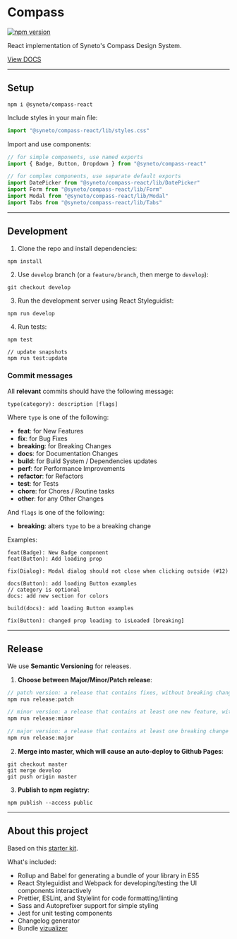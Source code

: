 # Compass

[![npm version](https://badge.fury.io/js/%40syneto%2Fcompass-react.svg)](https://badge.fury.io/js/%40syneto%2Fcompass-react)

React implementation of Syneto's Compass Design System.

[View DOCS](https://synetonet.github.io/compass-react/)

---

## Setup

```
npm i @syneto/compass-react
```

Include styles in your main file:

```js
import "@syneto/compass-react/lib/styles.css"
```

Import and use components:

```js
// for simple components, use named exports
import { Badge, Button, Dropdown } from "@syneto/compass-react"

// for complex components, use separate default exports
import DatePicker from "@syneto/compass-react/lib/DatePicker"
import Form from "@syneto/compass-react/lib/Form"
import Modal from "@syneto/compass-react/lib/Modal"
import Tabs from "@syneto/compass-react/lib/Tabs"
```

---

## Development

1. Clone the repo and install dependencies:

```
npm install
```

2. Use `develop` branch (or a `feature/branch`, then merge to `develop`):

```
git checkout develop
```

3. Run the development server using React Styleguidist:

```
npm run develop
```

4. Run tests:

```
npm test

// update snapshots
npm run test:update
```

### Commit messages

All **relevant** commits should have the following message:

```
type(category): description [flags]
```

Where `type` is one of the following:

- **feat**: for New Features
- **fix**: for Bug Fixes
- **breaking**: for Breaking Changes
- **docs**: for Documentation Changes
- **build**: for Build System / Dependencies updates
- **perf**: for Performance Improvements
- **refactor**: for Refactors
- **test**: for Tests
- **chore**: for Chores / Routine tasks
- **other**: for any Other Changes

And `flags` is one of the following:

- **breaking**: alters `type` to be a breaking change

Examples:

```
feat(Badge): New Badge component
feat(Button): Add loading prop

fix(Dialog): Modal dialog should not close when clicking outside (#12)

docs(Button): add loading Button examples
// category is optional
docs: add new section for colors

build(docs): add loading Button examples

fix(Button): changed prop loading to isLoaded [breaking]
```

---

## Release

We use **Semantic Versioning** for releases.

1. **Choose between Major/Minor/Patch release**:

```js
// patch version: a release that contains fixes, without breaking changes or new features
npm run release:patch

// minor version: a release that contains at least one new feature, without breaking changes
npm run release:minor

// major version: a release that contains at least one breaking change
npm run release:major
```

2. **Merge into master, which will cause an auto-deploy to Github Pages**:

```
git checkout master
git merge develop
git push origin master
```

3. **Publish to npm registry**:

```
npm publish --access public
```

---

## About this project

Based on this [starter kit](https://github.com/samuelmeuli/react-library-boilerplate).

What's included:

- Rollup and Babel for generating a bundle of your library in ES5
- React Styleguidist and Webpack for developing/testing the UI components interactively
- Prettier, ESLint, and Stylelint for code formatting/linting
- Sass and Autoprefixer support for simple styling
- Jest for unit testing components
- Changelog generator
- Bundle [vizualizer](https://synetonet.github.io/compass-react/statistics.html)
